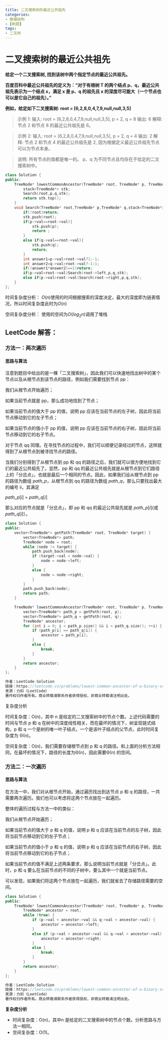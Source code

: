 ```yaml
---
title: 二叉搜索树的最近公共祖先
categories:
- 数据结构
- [刷题]
tags:
- 二叉树
---
```

<head>
    <script src="https://cdn.mathjax.org/mathjax/latest/MathJax.js?config=TeX-AMS-MML_HTMLorMML" type="text/javascript"></script>
    <script type="text/x-mathjax-config">
        MathJax.Hub.Config({
            tex2jax: {
            skipTags: ['script', 'noscript', 'style', 'textarea', 'pre'],
            inlineMath: [['$','$']]
            }
        });
    </script>
</head>

# 二叉搜索树的最近公共祖先

**给定一个二叉搜索树, 找到该树中两个指定节点的最近公共祖先。**

**百度百科中最近公共祖先的定义为：“对于有根树 T 的两个结点 p、q，最近公共祖先表示为一个结点 x，满足 x 是 p、q 的祖先且 x 的深度尽可能大（一个节点也可以是它自己的祖先）。”**

**例如，给定如下二叉搜索树:  root = [6,2,8,0,4,7,9,null,null,3,5]**

> 示例 1:
> 输入: root = [6,2,8,0,4,7,9,null,null,3,5], p = 2, q = 8
> 输出: 6 
> 解释: 节点 2 和节点 8 的最近公共祖先是 6。

> 示例 2:
> 输入: root = [6,2,8,0,4,7,9,null,null,3,5], p = 2, q = 4
> 输出: 2
> 解释: 节点 2 和节点 4 的最近公共祖先是 2, 因为根据定义最近公共祖先节点可以为节点本身。

> 说明:
> 所有节点的值都是唯一的。
> p、q 为不同节点且均存在于给定的二叉搜索树中。

```c++
class Solution {
public:
    TreeNode* lowestCommonAncestor(TreeNode* root, TreeNode* p, TreeNode* q) {
        stack<TreeNode*> stk;
        Search(root,p,q,stk);
        return stk.top();
    }
    void Search(TreeNode* root,TreeNode* p,TreeNode* q,stack<TreeNode*>&stk){
        if(!root)return;
        stk.push(root);
        if(p->val==root->val){
            stk.push(p);
            return ;
        }
        else if(q->val==root->val){
            stk.push(q);
            return;
        }
        int answer1=p->val>root->val?1:-1;
        int answer2=q->val>root->val?-1:1;
        if((answer1*answer2)==1)return;
        if(p->val<root->val)Search(root->left,p,q,stk);
        else if(p->val>root->val)Search(root->right,p,q,stk);
    }
};
```

时间复杂度分析： $O(n)$使用的时间根据搜索的深度决定，最大的深度即为链表情况，所以时间复杂度此时为$O(n)$

空间复杂度分析： 使用的空间为$O(log_2n)$调用了堆栈

## LeetCode 解答：

### **方法一：两次遍历**

#### **思路与算法**

注意到题目中给出的是一棵「二叉搜索树」，因此我们可以快速地找出树中的某个节点以及从根节点到该节点的路径，例如我们需要找到节点 pp：

我们从根节点开始遍历；

如果当前节点就是 pp，那么成功地找到了节点；

如果当前节点的值大于 pp 的值，说明 pp 应该在当前节点的左子树，因此将当前节点移动到它的左子节点；

如果当前节点的值小于 pp 的值，说明 pp 应该在当前节点的右子树，因此将当前节点移动到它的右子节点。

对于节点 qq 同理。在寻找节点的过程中，我们可以顺便记录经过的节点，这样就得到了从根节点到被寻找节点的路径。

当我们分别得到了从根节点到 pp 和 qq 的路径之后，我们就可以很方便地找到它们的最近公共祖先了。显然，pp 和 qq 的最近公共祖先就是从根节点到它们路径上的「分岔点」，也就是最后一个相同的节点。因此，如果我们设从根节点到 pp 的路径为数组 $\textit{path\_p}$，从根节点到 qq 的路径为数组 $\textit{path\_q}$，那么只要找出最大的编号 ii，其满足

$\textit{path\_p}[i]$ = $\textit{path\_q}[i]$

那么对应的节点就是「分岔点」，即 pp 和 qq 的最近公共祖先就是 $\textit{path\_p}[i]$(或 $\textit{path\_q}[i]$）。

```c++
class Solution {
public:
    vector<TreeNode*> getPath(TreeNode* root, TreeNode* target) {
        vector<TreeNode*> path;
        TreeNode* node = root;
        while (node != target) {
            path.push_back(node);
            if (target->val < node->val) {
                node = node->left;
            }
            else {
                node = node->right;
            }
        }
        path.push_back(node);
        return path;
    }

    TreeNode* lowestCommonAncestor(TreeNode* root, TreeNode* p, TreeNode* q) {
        vector<TreeNode*> path_p = getPath(root, p);
        vector<TreeNode*> path_q = getPath(root, q);
        TreeNode* ancestor;
        for (int i = 0; i < path_p.size() && i < path_q.size(); ++i) {
            if (path_p[i] == path_q[i]) {
                ancestor = path_p[i];
            }
            else {
                break;
            }
        }
        return ancestor;
    }
};

作者：LeetCode-Solution
链接：https://leetcode.cn/problems/lowest-common-ancestor-of-a-binary-search-tree/solution/er-cha-sou-suo-shu-de-zui-jin-gong-gong-zu-xian-26/
来源：力扣（LeetCode）
著作权归作者所有。商业转载请联系作者获得授权，非商业转载请注明出处。
```

复杂度分析

时间复杂度：O(n)，其中 n 是给定的二叉搜索树中的节点个数。上述代码需要的时间与节点 p 和 q 在树中的深度线性相关，而在最坏的情况下，树呈现链式结构，p 和 q 一个是树的唯一叶子结点，一个是该叶子结点的父节点，此时时间复杂度为 Θ(n)。

空间复杂度：O(n)，我们需要存储根节点到 p 和 q 的路径。和上面的分析方法相同，在最坏的情况下，路径的长度为Θ(n)，因此需要Θ(n) 的空间。

### 方法二：一次遍历

#### 思路与算法

在方法一中，我们对从根节点开始，通过遍历找出到达节点 p 和 q 的路径，一共需要两次遍历。我们也可以考虑将这两个节点放在一起遍历。

整体的遍历过程与方法一中的类似：

我们从根节点开始遍历；

如果当前节点的值大于 p 和 q 的值，说明 p 和 q 应该在当前节点的左子树，因此将当前节点移动到它的左子节点；

如果当前节点的值小于 p 和 q 的值，说明 p 和 q 应该在当前节点的右子树，因此将当前节点移动到它的右子节点；

如果当前节点的值不满足上述两条要求，那么说明当前节点就是「分岔点」。此时，p 和 q 要么在当前节点的不同的子树中，要么其中一个就是当前节点。

可以发现，如果我们将这两个节点放在一起遍历，我们就省去了存储路径需要的空间。

```c++
class Solution {
public:
    TreeNode* lowestCommonAncestor(TreeNode* root, TreeNode* p, TreeNode* q) {
        TreeNode* ancestor = root;
        while (true) {
            if (p->val < ancestor->val && q->val < ancestor->val) {
                ancestor = ancestor->left;
            }
            else if (p->val > ancestor->val && q->val > ancestor->val) {
                ancestor = ancestor->right;
            }
            else {
                break;
            }
        }
        return ancestor;
    }
};

作者：LeetCode-Solution
链接：https://leetcode.cn/problems/lowest-common-ancestor-of-a-binary-search-tree/solution/er-cha-sou-suo-shu-de-zui-jin-gong-gong-zu-xian-26/
来源：力扣（LeetCode）
著作权归作者所有。商业转载请联系作者获得授权，非商业转载请注明出处。
```

**复杂度分析**

- 时间复杂度：O(n)，其中n 是给定的二叉搜索树中的节点个数。分析思路与方法一相同。
- 空间复杂度：O(1)。
